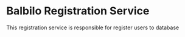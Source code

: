 # Balbilo Registration Service

This registration service is responsible for register users to database